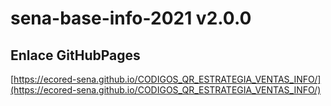 # **sena-base-info-2021 v2.0.0**

## **Enlace GitHubPages**

[https://ecored-sena.github.io/CODIGOS_QR_ESTRATEGIA_VENTAS_INFO/](https://ecored-sena.github.io/CODIGOS_QR_ESTRATEGIA_VENTAS_INFO/)

#
